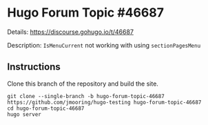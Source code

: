 # Hugo Forum Topic #46687

Details: <https://discourse.gohugo.io/t/46687>

Description: `IsMenuCurrent` not working with using `sectionPagesMenu`

## Instructions

Clone this branch of the repository and build the site.

```text
git clone --single-branch -b hugo-forum-topic-46687 https://github.com/jmooring/hugo-testing hugo-forum-topic-46687
cd hugo-forum-topic-46687
hugo server
```
